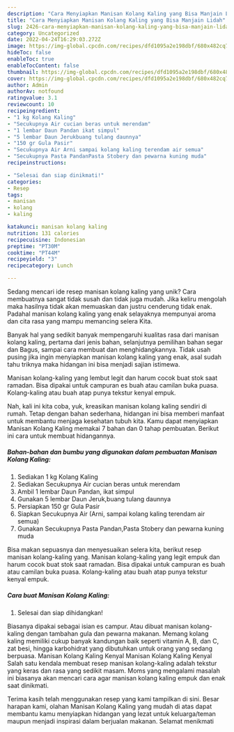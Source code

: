 ```yaml
---
description: "Cara Menyiapkan Manisan Kolang Kaling yang Bisa Manjain Lidah"
title: "Cara Menyiapkan Manisan Kolang Kaling yang Bisa Manjain Lidah"
slug: 2426-cara-menyiapkan-manisan-kolang-kaling-yang-bisa-manjain-lidah
category: Uncategorized
date: 2022-04-24T16:29:03.272Z
image: https://img-global.cpcdn.com/recipes/dfd1095a2e198dbf/680x482cq70/manisan-kolang-kaling-foto-resep-utama.jpg
hideToc: false
enableToc: true
enableTocContent: false
thumbnail: https://img-global.cpcdn.com/recipes/dfd1095a2e198dbf/680x482cq70/manisan-kolang-kaling-foto-resep-utama.jpg
cover: https://img-global.cpcdn.com/recipes/dfd1095a2e198dbf/680x482cq70/manisan-kolang-kaling-foto-resep-utama.jpg
author: Admin
authorAv: notfound
ratingvalue: 3.1
reviewcount: 10
recipeingredient:
- "1 kg Kolang Kaling"
- "Secukupnya Air cucian beras untuk merendam"
- "1 lembar Daun Pandan ikat simpul"
- "5 lembar Daun Jerukbuang tulang daunnya"
- "150 gr Gula Pasir"
- "Secukupnya Air Arni sampai kolang kaling terendam air semua"
- "Secukupnya Pasta PandanPasta Stobery dan pewarna kuning muda"
recipeinstructions:

- "Selesai dan siap dinikmati!"
categories:
- Resep
tags:
- manisan
- kolang
- kaling

katakunci: manisan kolang kaling 
nutrition: 131 calories
recipecuisine: Indonesian
preptime: "PT30M"
cooktime: "PT44M"
recipeyield: "3"
recipecategory: Lunch

---
```





Sedang mencari ide resep manisan kolang kaling yang unik? Cara membuatnya sangat tidak susah dan tidak juga mudah. Jika keliru mengolah maka hasilnya tidak akan memuaskan dan justru cenderung tidak enak. Padahal manisan kolang kaling yang enak selayaknya mempunyai aroma dan cita rasa yang mampu memancing selera Kita.





Banyak hal yang sedikit banyak mempengaruhi kualitas rasa dari manisan kolang kaling, pertama dari jenis bahan, selanjutnya pemilihan bahan segar dan Bagus, sampai cara membuat dan menghidangkannya. Tidak usah pusing jika ingin menyiapkan manisan kolang kaling yang enak,      asal sudah tahu triknya maka hidangan ini bisa menjadi sajian istimewa.














Manisan kolang-kaling yang lembut legit dan harum cocok buat stok saat ramadan. Bisa dipakai untuk campuran es buah atau camilan buka puasa. Kolang-kaling atau buah atap punya tekstur kenyal empuk.






Nah, kali ini kita coba, yuk, kreasikan manisan kolang kaling sendiri di rumah. Tetap dengan bahan sederhana, hidangan ini bisa memberi manfaat untuk membantu menjaga kesehatan tubuh kita. Kamu dapat menyiapkan Manisan Kolang Kaling memakai 7 bahan dan 0 tahap pembuatan. Berikut ini cara untuk membuat hidangannya.

<!--inarticleads1-->

##### Bahan-bahan dan bumbu yang digunakan dalam pembuatan Manisan Kolang Kaling:

1. Sediakan 1 kg Kolang Kaling
1. Sediakan Secukupnya Air cucian beras untuk merendam
1. Ambil 1 lembar Daun Pandan, ikat simpul
1. Gunakan 5 lembar Daun Jeruk,buang tulang daunnya
1. Persiapkan 150 gr Gula Pasir
1. Siapkan Secukupnya Air (Arni, sampai kolang kaling terendam air semua)
1. Gunakan Secukupnya Pasta Pandan,Pasta Stobery dan pewarna kuning muda


Bisa makan sepuasnya dan menyesuaikan selera kita, berikut resep manisan kolang-kaling yang. Manisan kolang-kaling yang legit empuk dan harum cocok buat stok saat ramadan. Bisa dipakai untuk campuran es buah atau camilan buka puasa. Kolang-kaling atau buah atap punya tekstur kenyal empuk. 

<!--inarticleads2-->

##### Cara buat Manisan Kolang Kaling:


1. Selesai dan siap dihidangkan!

Biasanya dipakai sebagai isian es campur. Atau dibuat manisan kolang-kaling dengan tambahan gula dan pewarna makanan. Memang kolang kaling memiliki cukup banyak kandungan baik seperti vitamin A, B, dan C, zat besi, hingga karbohidrat yang dibutuhkan untuk orang yang sedang berpuasa. Manisan Kolang Kaling Kenyal Manisan Kolang Kaling Kenyal Salah satu kendala membuat resep manisan kolang-kaling adalah tekstur yang keras dan rasa yang sedikit masam. Moms yang mengalami masalah ini biasanya akan mencari cara agar manisan kolang kaling empuk dan enak saat dinikmati. 

Terima kasih telah menggunakan resep yang kami tampilkan di sini. Besar harapan kami, olahan Manisan Kolang Kaling yang mudah di atas dapat membantu kamu menyiapkan hidangan yang lezat untuk keluarga/teman maupun menjadi inspirasi dalam berjualan makanan. Selamat menikmati
